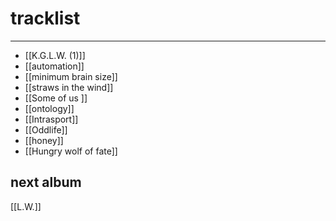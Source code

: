 # tracklist
___
- [[K.G.L.W. (1)]]
- [[automation]]
- [[minimum brain size]]
- [[straws in the wind]]
- [[Some of us ]]
- [[ontology]]
- [[Intrasport]]
- [[Oddlife]]
- [[honey]]
- [[Hungry wolf of fate]]

## next album
[[L.W.]]